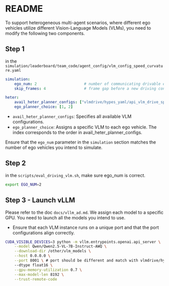 # README

To support heterogeneous multi-agent scenarios, where different ego vehicles utilize different Vision-Language Models (VLMs), you need to modify the following two components.

## Step 1
in the `simulation/leaderboard/team_code/agent_config/vlm_config_speed_curvature.yaml`

```yaml
simulation:
    ego_num: 2                     # number of communicating drivable ego vehicles
    skip_frames: 4                 # frame gap before a new driving control signal is generated

heter:
    avail_heter_planner_configs: ["vlmdrive/hypes_yaml/api_vlm_drive_speed_curvature_qwen2.5-72b-awq.yaml", "vlmdrive/hypes_yaml/api_vlm_drive_speed_curvature_qwen2.5-3b-awq.yaml", "vlmdrive/hypes_yaml/api_vlm_drive_speed_curvature_qwen2.5-7b-awq.yaml"]
    ego_planner_choice: [1, 2]
```

- `avail_heter_planner_configs`: Specifies all available VLM configurations.
- `ego_planner_choice`: Assigns a specific VLM to each ego vehicle. The index corresponds to the order in avail_heter_planner_configs.

Ensure that the `ego_num` parameter in the `simulation` section matches the number of ego vehicles you intend to simulate.

## Step 2
in the `scripts/eval_driving_vlm.sh`, make sure ego_num is correct.
```bash
export EGO_NUM=2
```

## Step 3 - Launch vLLM
Please refer to the doc `docs/vllm_ad.md`. We assign each model to a specific GPU. You need to launch all the models you intend to use.

- Ensure that each VLM instance runs on a unique port and that the port configurations align correctly.

```bash
CUDA_VISIBLE_DEVICES=3 python -m vllm.entrypoints.openai.api_server \
    --model Qwen/Qwen2.5-VL-7B-Instruct-AWQ \
    --download-dir /other/vlm_models \
    --host 0.0.0.0 \
    --port 8001 \ # port should be different and match with vlmdrive/hypes_yaml/api_vlm_drive_speed_curvature_qwen2.5-7b-awq.yaml
    --dtype float16 \
    --gpu-memory-utilization 0.7 \
    --max-model-len 8192 \
    --trust-remote-code
```